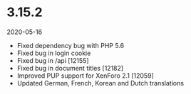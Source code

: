 # 3.15.2

2020-05-16

- Fixed dependency bug with PHP 5.6
- Fixed bug in login cookie
- Fixed bug in /api [12155]
- Fixed bug in document titles [12182]
- Improved PUP support for XenForo 2.1 [12059]
- Updated German, French, Korean and Dutch translations
